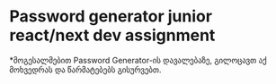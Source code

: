 ﻿# Password generator junior react/next dev assignment

*მოგესალმებით Password Generator-ის დავალებაზე, გილოცავთ აქ მოხვედრას და წარმატებებს გისურვებთ.<br />

